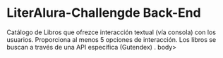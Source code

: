 <h1> LiterAlura-Challengde Back-End</h1>
<body>
Catálogo de Libros que ofrezce interacción textual (vía consola) con los usuarios.
Proporciona al menos 5 opciones de interacción. 
Los libros se buscan a través de una API específica (Gutendex) .
body>
